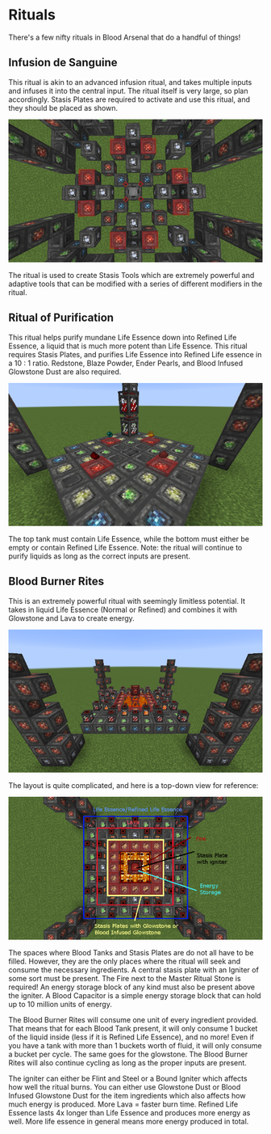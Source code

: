 # Rituals

There's a few nifty rituals in Blood Arsenal that do a handful of things!

## Infusion de Sanguine

This ritual is akin to an advanced infusion ritual, and takes multiple inputs and infuses it into the central input. The ritual itself is very large, so plan accordingly. Stasis Plates are required to activate and use this ritual, and they should be placed as shown.

![Infusion de Sanguine](sanguine.png)

The ritual is used to create Stasis Tools which are extremely powerful and adaptive tools that can be modified with a series of different modifiers in the ritual.

## Ritual of Purification

This ritual helps purify mundane Life Essence down into Refined Life Essence, a liquid that is much more potent than Life Essence. This ritual requires Stasis Plates, and purifies Life Essence into Refined Life essence in a 10 : 1 ratio. Redstone, Blaze Powder, Ender Pearls, and Blood Infused Glowstone Dust are also required.

![Ritual of Purification](purification.png)

The top tank must contain Life Essence, while the bottom must either be empty or contain Refined Life Essence. Note: the ritual will continue to purify liquids as long as the correct inputs are present.

## Blood Burner Rites

This is an extremely powerful ritual with seemingly limitless potential. It takes in liquid Life Essence (Normal or Refined) and combines it with Glowstone and Lava to create energy.

![Blood Burner Rites](rites.png)

The layout is quite complicated, and here is a top-down view for reference:

![Blood Burner Rites](rites_layout.png)

The spaces where Blood Tanks and Stasis Plates are do not all have to be filled. However, they are the only places where the ritual will seek and consume the necessary ingredients. A central stasis plate with an Igniter of some sort must be present. The Fire next to the Master Ritual Stone is required! An energy storage block of any kind must also be present above the igniter. A Blood Capacitor is a simple energy storage block that can hold up to 10 million units of energy.

The Blood Burner Rites will consume one unit of every ingredient provided. That means that for each Blood Tank present, it will only consume 1 bucket of the liquid inside (less if it is Refined Life Essence), and no more! Even if you have a tank with more than 1 buckets worth of fluid, it will only consume a bucket per cycle. The same goes for the glowstone. The Blood Burner Rites will also continue cycling as long as the proper inputs are present.

The igniter can either be Flint and Steel or a Bound Igniter which affects how well the ritual burns.
You can either use Glowstone Dust or Blood Infused Glowstone Dust for the item ingredients which also affects how much energy is produced.
More Lava = faster burn time.
Refined Life Essence lasts 4x longer than Life Essence and produces more energy as well. More life essence in general means more energy produced in total.
